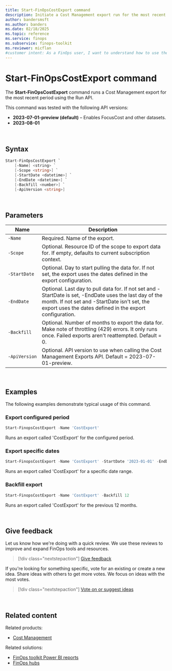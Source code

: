 ```yaml
---
title: Start-FinOpsCostExport command
description: Initiate a Cost Management export run for the most recent period using the Start-FinOpsCostExport command in the FinOpsToolkit module.
author: bandersmsft
ms.author: banders
ms.date: 02/18/2025
ms.topic: reference
ms.service: finops
ms.subservice: finops-toolkit
ms.reviewer: micflan
#customer intent: As a FinOps user, I want to understand how to use the what Start-FinOpsCostExport command in the FinOpsToolkit module.
---
```


<!-- markdownlint-disable-next-line MD025 -->
# Start-FinOpsCostExport command

The **Start-FinOpsCostExport** command runs a Cost Management export for the most recent period using the Run API.

This command was tested with the following API versions:

- **2023-07-01-preview (default)** – Enables FocusCost and other datasets.
- **2023-08-01**

<br>

## Syntax

```powershell
Start-FinOpsCostExport `
    [-Name] <string> `
    [-Scope <string>] `
    [-StartDate <datetime>] `
    [-EndDate <datetime>] `
    [-Backfill <number>] `
    [-ApiVersion <string>]
```

<br>

## Parameters

| Name          | Description                                                                                                                                                                                                         |
| ------------- | ------------------------------------------------------------------------------------------------------------------------------------------------------------------------------------------------------------------- |
| `‑Name`       | Required. Name of the export.                                                                                                                                                                                       |
| `‑Scope`      | Optional. Resource ID of the scope to export data for. If empty, defaults to current subscription context.                                                                                                          |
| `‑StartDate`  | Optional. Day to start pulling the data for. If not set, the export uses the dates defined in the export configuration.                                                                                             |
| `‑EndDate`    | Optional. Last day to pull data for. If not set and -StartDate is set, -EndDate uses the last day of the month. If not set and -StartDate isn't set, the export uses the dates defined in the export configuration. |
| `‑Backfill`   | Optional. Number of months to export the data for. Make note of throttling (429) errors. It only runs once. Failed exports aren't reattempted. Default = 0.                                                         |
| `‑ApiVersion` | Optional. API version to use when calling the Cost Management Exports API. Default = 2023-07-01-preview.                                                                                                            |

<br>

## Examples

The following examples demonstrate typical usage of this command.

### Export configured period

```powershell
Start-FinopsCostExport -Name 'CostExport'
```

Runs an export called 'CostExport' for the configured period.

### Export specific dates

```powershell
Start-FinopsCostExport -Name 'CostExport' -StartDate '2023-01-01' -EndDate '2023-12-31'
```

Runs an export called 'CostExport' for a specific date range.

### Backfill export

```powershell
Start-FinopsCostExport -Name 'CostExport' -Backfill 12
```

Runs an export called 'CostExport' for the previous 12 months.

<br>

## Give feedback

Let us know how we're doing with a quick review. We use these reviews to improve and expand FinOps tools and resources.

> [!div class="nextstepaction"]
> [Give feedback](https://portal.azure.com/#view/HubsExtension/InProductFeedbackBlade/extensionName/FinOpsToolkit/cesQuestion/How%20easy%20or%20hard%20is%20it%20to%20use%20the%20FinOps%20toolkit%20PowerShell%20module%3F/cvaQuestion/How%20valuable%20are%20the%20FinOps%20toolkit%20PowerShell%20module%3F/surveyId/FTK0.9/bladeName/PowerShell/featureName/CostManagement.StartExport)

If you're looking for something specific, vote for an existing or create a new idea. Share ideas with others to get more votes. We focus on ideas with the most votes.

> [!div class="nextstepaction"]
> [Vote on or suggest ideas](https://github.com/microsoft/finops-toolkit/issues?q=is%3Aissue%20is%3Aopen%20label%3A%22Tool%3A%20PowerShell%22%20sort%3A"reactions-%2B1-desc")

<br>

## Related content

Related products:

- [Cost Management](/azure/cost-management-billing/costs/)

Related solutions:

- [FinOps toolkit Power BI reports](../../power-bi/reports.md)
- [FinOps hubs](../../hubs/finops-hubs-overview.md)

<br>
